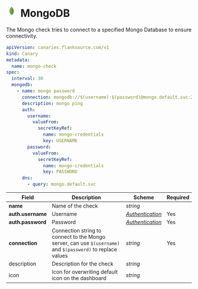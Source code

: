 # <img src='https://raw.githubusercontent.com/flanksource/flanksource-ui/main/src/icons/mongodb.svg' style='height: 32px'/> MongoDB

The Mongo check tries to connect to a specified Mongo Database to ensure connectivity.

```yaml
apiVersion: canaries.flanksource.com/v1
kind: Canary
metadata:
  name: mongo-check
spec:
  interval: 30
  mongodb:
    - name: mongo password
      connection: mongodb://$(username):$(password)@mongo.default.svc:27017/?authSource=admin
      description: mongo ping
      auth:
        username:
          valueFrom:
            secretKeyRef:
              name: mongo-credentials
              key: USERNAME
        password:
          valueFrom:
            secretKeyRef:
              name: mongo-credentials
              key: PASSWORD
      dns:
        - query: mongo.default.svc

```

| Field | Description | Scheme | Required |
| ----- | ----------- | ------ | -------- |
| **name** | Name of the check | *string* |  |
| **auth.username** | Username | [*Authentication*](../concepts/authentication.md) | Yes |
| **auth.password** | Password | [*Authentication*](../concepts/authentication.md) | Yes |
| **connection** | Connection string to connect to the Mongo server, can use `$(username)` and `$(password)` to replace values | *string* | Yes |
| description | Description for the check | *string* |  |
| icon | Icon for overwriting default icon on the dashboard | *string* |  |

